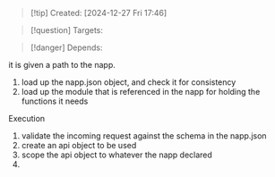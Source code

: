 
>[!tip] Created: [2024-12-27 Fri 17:46]

>[!question] Targets: 

>[!danger] Depends: 

it is given a path to the napp.

1. load up the napp.json object, and check it for consistency
2. load up the module that is referenced in the napp for holding the functions it needs

Execution
1. validate the incoming request against the schema in the napp.json
2. create an api object to be used
3. scope the api object to whatever the napp declared
4. 